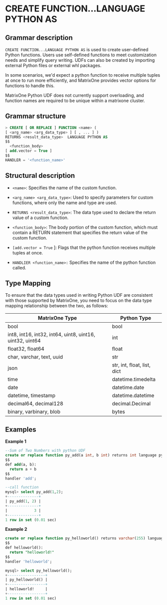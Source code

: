 # **CREATE FUNCTION...LANGUAGE PYTHON AS**

## **Grammar description**

`CREATE FUNCTION...LANGUAGE PYTHON AS` is used to create user-defined Python functions. Users use self-defined functions to meet customization needs and simplify query writing. UDFs can also be created by importing external Python files or external whl packages.

In some scenarios, we'd expect a python function to receive multiple tuples at once to run more efficiently, and MatrixOne provides vector options for functions to handle this.

MatrixOne Python UDF does not currently support overloading, and function names are required to be unique within a matrixone cluster.

## **Grammar structure**

```sql
> CREATE [ OR REPLACE ] FUNCTION <name> (
[ <arg_name> <arg_data_type> ] [ , ... ] )
RETURNS <result_data_type>  LANGUAGE PYTHON AS
$$
  <function_body>
[ add.vector = True ]
$$
HANDLER = '<function_name>'
```

## **Structural description**

- `<name>`: Specifies the name of the custom function.

- `<arg_name> <arg_data_type>`: Used to specify parameters for custom functions, where only the name and type are used.

- `RETURNS <result_data_type>`: The data type used to declare the return value of a custom function.

- `<function_body>`: The body portion of the custom function, which must contain a RETURN <value>statement that<value> specifies the return value of the custom function.

- `[add.vector = True` ]: Flags that the python function receives multiple tuples at once.

- `HANDLIER <function_name>:` Specifies the name of the python function called.

## Type Mapping

To ensure that the data types used in writing Python UDF are consistent with those supported by MatrixOne, you need to focus on the data type mapping relationship between the two, as follows:

| MatrixOne  Type                                           | Python Type          |
| -------------------------------------------------------- | --------------------------- |
| bool                                                     | bool                        |
| int8, int16, int32, int64, uint8, uint16, uint32, uint64 | int                         |
| float32, float64                                         | float                       |
| char, varchar, text, uuid                                | str                         |
| json                                                     | str, int, float, list, dict |
| time                                                     | datetime.timedelta          |
| date                                                     | datetime.date               |
| datetime, timestamp                                      | datetime.datetime           |
| decimal64, decimal128                                    | decimal.Decimal             |
| binary, varbinary, blob                                  | bytes                       |

## **Examples**

**Example 1**

```sql
--Sum of Two Numbers with python UDF
create or replace function py_add(a int, b int) returns int language python as 
$$
def add(a, b):
  return a + b
$$
handler 'add';

--call function
mysql> select py_add(1,2);
+--------------+
| py_add(1, 2) |
+--------------+
|            3 |
+--------------+
1 row in set (0.01 sec)
```

**Example 2**

```sql
create or replace function py_helloworld() returns varchar(255) language python as 
$$
def helloworld():
  return "helloworld!"
$$
handler 'helloworld';

mysql> select py_helloworld();
+-----------------+
| py_helloworld() |
+-----------------+
| helloworld!     |
+-----------------+
1 row in set (0.01 sec)
```